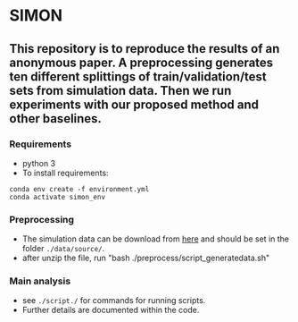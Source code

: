 # SIMON
## This repository is to reproduce the results of an anonymous paper. A preprocessing generates ten different splittings of train/validation/test sets from simulation data. Then we run experiments with our proposed method and other baselines.
### Requirements
* python 3
* To install requirements:

```setup
conda env create -f environment.yml
conda activate simon_env
```

### Preprocessing 
* The simulation data can be download from [here](https://1drv.ms/u/s!AvkPhNiV_FS7ah_SCkYugU1Qc4g?e=HSQfZM) and should be set in the folder `./data/source/`.
* after unzip the file, run "bash ./preprocess/script_generatedata.sh"

### Main analysis
* see `./script./` for commands for running scripts.
* Further details are documented within the code.
